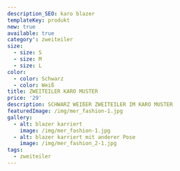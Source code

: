 ```yaml
---
description_SEO: karo blazer
templateKey: produkt
new: true
available: true
category': zweiteiler
size:
  - size: S
  - size: M
  - size: L
color:
  - color: Schwarz
  - color: Weiß
title: ZWEITEILER KARO MUSTER 
price: '29'
description: SCHWARZ WEIßER ZWEITEILER IM KARO MUSTER
featuredImage: /img/mer_fashion-1.jpg
gallery:
  - alt: blazer karriert
    image: /img/mer_fashion-1.jpg
  - alt: blazer karriert mit anderer Pose
    image: /img/mer_fashion_2-1.jpg
tags:
  - zweiteiler
---
```


